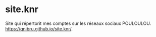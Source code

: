 # site.knr
Site qui répertorit mes comptes sur les réseaux sociaux POULOULOU.
https://qnibru.github.io/site.knr/.
